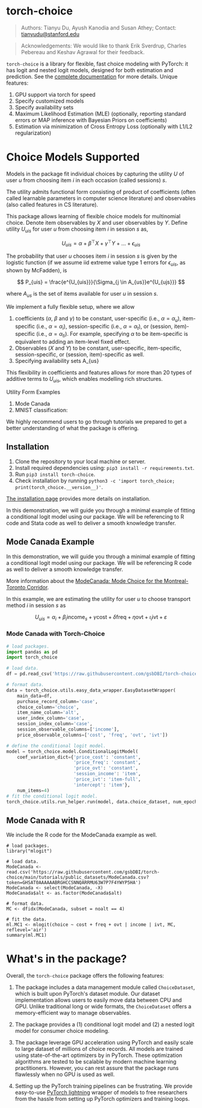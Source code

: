# torch-choice

> Authors: Tianyu Du, Ayush Kanodia and Susan Athey; Contact: tianyudu@stanford.edu

> Acknowledgements: We would like to thank Erik Sverdrup, Charles Pebereau and Keshav Agrawal for their feedback.

`torch-choice` is a library for flexible, fast choice modeling with PyTorch: it has logit and nested logit models, designed for both estimation and prediction. See the [complete documentation](https://gsbdbi.github.io/torch-choice/) for more details.
Unique features:
1. GPU support via torch for speed
2. Specify customized models
3. Specify availability sets
4. Maximum Likelihood Estimation (MLE) (optionally, reporting standard errors or MAP inference with Bayesian Priors on coefficients)
5. Estimation via minimization of Cross Entropy Loss (optionally with L1/L2 regularization)

# Choice Models Supported

Models in the package fit individual choices by capturing the utility $U$ of user $u$ from choosing item $i$ in each occasion (called sessions) $s$.

The utility admits functional form consisting of product of coefficients (often called learnable parameters in computer science literature) and observables (also called features in CS literature).

This package allows learning of flexible choice models for multinomial choice.  Denote item observables by $X$ and user observables by $Y$. Define utility $U_{uis}$ for user $u$ from choosing item $i$ in session $s$ as,

$$
U_{uis} = \alpha + \beta^\top X + \gamma^\top Y + \dots + \epsilon_{uis}
$$

The probability that user $u$ chooses item $i$ in session $s$ is given by the logistic function (if we assume iid extreme value type 1 errors for $\epsilon_{uis}$, as shown by McFadden), is

$$
P_{uis} = \frac{e^{U_{uis}}}{\Sigma_{j \in A_{us}}e^{U_{ujs}}}
$$

where $A_{us}$ is the set of items available for user $u$ in session $s$.

We implement a fully flexible setup, where we allow 
1. coefficients ($\alpha$, $\beta$ and $\gamma$) to be constant, user-specific (i.e., $\alpha=\alpha_u$), item-specific (i.e., $\alpha=\alpha_i$), session-specific (i.e., $\alpha=\alpha_t$), or (session, item)-specific (i.e., $\alpha=\alpha_{ti}$). For example, specifying $\alpha$ to be item-specific is equivalent to adding an item-level fixed effect.
2. Observables ($X$ and $Y$) to be constant, user-specific, item-specific, session-specific, or (session, item)-specific as well.
3. Specifying availability sets A_{us}

This flexibility in coefficients and features allows for more than 20 types of additive terms to $U_{uis}$, which enables modelling rich structures.

Utility Form Examples
1. Mode Canada
2. MNIST classification:

We highly recommend users to go through tutorials we prepared to get a better understanding of what the package is offering.

## Installation
1. Clone the repository to your local machine or server.
2. Install required dependencies using: `pip3 install -r requirements.txt`.
3. Run `pip3 install torch-choice`.
4. Check installation by running `python3 -c 'import torch_choice; print(torch_choice.__version__)'`.

[The installation page](https://gsbdbi.github.io/torch-choice/install/) provides more details on installation.

In this demonstration, we will guide you through a minimal example of fitting a conditional logit model using our package. We will be referencing to R code and Stata code as well to deliver a smooth knowledge transfer.

## Mode Canada Example
In this demonstration, we will guide you through a minimal example of fitting a conditional logit model using our package. We will be referencing R code as well to deliver a smooth knowledge transfer.

More information about the [ModeCanada: Mode Choice for the Montreal-Toronto Corridor](https://www.rdocumentation.org/packages/mlogit/versions/1.1-1/topics/ModeCanada).

In this example, we are estimating the utility for user $u$ to choose transport method $i$ in session $s$ as

$$
U_{uis} = \alpha_i + \beta_i \text{income}_s + \gamma \text{cost} + \delta \text{freq} + \eta \text{ovt} + \iota_i \text{ivt} + \varepsilon
$$

###  Mode Canada with Torch-Choice


```python
# load packages.
import pandas as pd
import torch_choice

# load data.
df = pd.read_csv('https://raw.githubusercontent.com/gsbDBI/torch-choice/main/tutorials/public_datasets/ModeCanada.csv?token=GHSAT0AAAAAABRGHCCSNNQARRMU63W7P7F4YWYP5HA').query('noalt == 4').reset_index(drop=True)

# format data.
data = torch_choice.utils.easy_data_wrapper.EasyDatasetWrapper(
    main_data=df,
    purchase_record_column='case',
    choice_column='choice',
    item_name_column='alt',
    user_index_column='case',
    session_index_column='case',
    session_observable_columns=['income'],
    price_observable_columns=['cost', 'freq', 'ovt', 'ivt'])

# define the conditional logit model.
model = torch_choice.model.ConditionalLogitModel(
    coef_variation_dict={'price_cost': 'constant',
                         'price_freq': 'constant',
                         'price_ovt': 'constant',
                         'session_income': 'item',
                         'price_ivt': 'item-full',
                         'intercept': 'item'},
    num_items=4)
# fit the conditional logit model.
torch_choice.utils.run_helper.run(model, data.choice_dataset, num_epochs=5000, learning_rate=0.01, batch_size=-1)
```

## Mode Canada with R

We include the R code for the ModeCanada example as well.
```{r}
# load packages.
library("mlogit")

# load data.
ModeCanada <- read.csv('https://raw.githubusercontent.com/gsbDBI/torch-choice/main/tutorials/public_datasets/ModeCanada.csv?token=GHSAT0AAAAAABRGHCCSNNQARRMU63W7P7F4YWYP5HA')
ModeCanada <- select(ModeCanada, -X)
ModeCanada$alt <- as.factor(ModeCanada$alt)

# format data.
MC <- dfidx(ModeCanada, subset = noalt == 4)

# fit the data.
ml.MC1 <- mlogit(choice ~ cost + freq + ovt | income | ivt, MC, reflevel='air')
summary(ml.MC1)
```

# What's in the package?
Overall, the `torch-choice` package offers the following features:

1. The package includes a data management module called `ChoiceDataset`, which is built upon PyTorch's dataset module. Our dataset implementation allows users to easily move data between CPU and GPU. Unlike traditional long or wide formats, the `ChoiceDataset` offers a memory-efficient way to manage observables.

2. The package provides a (1) conditional logit model and (2) a nested logit model for consumer choice modeling.

3. The package leverage GPU acceleration using PyTorch and easily scale to large dataset of millions of choice records. All models are trained using state-of-the-art optimizers by in PyTorch. These optimization algorithms are tested to be scalable by modern machine learning practitioners. However, you can rest assure that the package runs flawlessly when no GPU is used as well.

4. Setting up the PyTorch training pipelines can be frustrating. We provide easy-to-use [PyTorch lightning](https://www.pytorchlightning.ai) wrapper of models to free researchers from the hassle from setting up PyTorch optimizers and training loops.



```python

```
